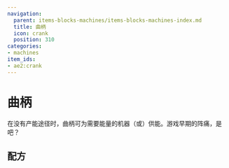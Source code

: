 ```yaml
---
navigation:
  parent: items-blocks-machines/items-blocks-machines-index.md
  title: 曲柄
  icon: crank
  position: 310
categories:
- machines
item_ids:
- ae2:crank
---
```


# 曲柄

<GameScene zoom="6" background="transparent">
  <ImportStructure src="../assets/assemblies/crank_on_stuff.snbt" />
  <IsometricCamera yaw="195" pitch="30" />
</GameScene>

在没有产能途径时，曲柄可为需要能量的机器（或<ItemLink id="energy_acceptor" />）供能。游戏早期的阵痛，是吧？

## 配方

<RecipeFor id="crank" />

